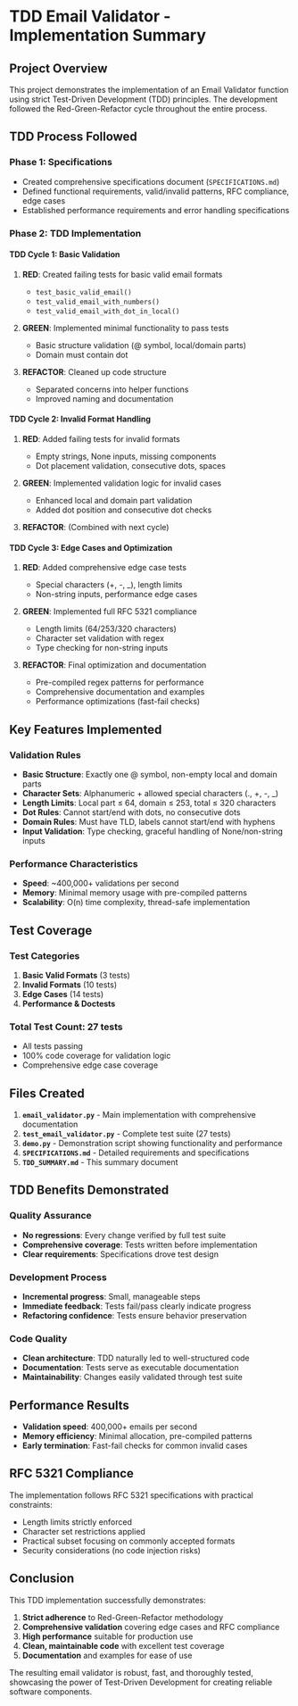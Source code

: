 # TDD Email Validator - Implementation Summary

## Project Overview

This project demonstrates the implementation of an Email Validator function using strict Test-Driven Development (TDD) principles. The development followed the Red-Green-Refactor cycle throughout the entire process.

## TDD Process Followed

### Phase 1: Specifications
- Created comprehensive specifications document (`SPECIFICATIONS.md`)
- Defined functional requirements, valid/invalid patterns, RFC compliance, edge cases
- Established performance requirements and error handling specifications

### Phase 2: TDD Implementation

#### TDD Cycle 1: Basic Validation
1. **RED**: Created failing tests for basic valid email formats
   - `test_basic_valid_email()`
   - `test_valid_email_with_numbers()`
   - `test_valid_email_with_dot_in_local()`

2. **GREEN**: Implemented minimal functionality to pass tests
   - Basic structure validation (@ symbol, local/domain parts)
   - Domain must contain dot

3. **REFACTOR**: Cleaned up code structure
   - Separated concerns into helper functions
   - Improved naming and documentation

#### TDD Cycle 2: Invalid Format Handling
1. **RED**: Added failing tests for invalid formats
   - Empty strings, None inputs, missing components
   - Dot placement validation, consecutive dots, spaces

2. **GREEN**: Implemented validation logic for invalid cases
   - Enhanced local and domain part validation
   - Added dot position and consecutive dot checks

3. **REFACTOR**: (Combined with next cycle)

#### TDD Cycle 3: Edge Cases and Optimization
1. **RED**: Added comprehensive edge case tests
   - Special characters (+, -, _), length limits
   - Non-string inputs, performance edge cases

2. **GREEN**: Implemented full RFC 5321 compliance
   - Length limits (64/253/320 characters)
   - Character set validation with regex
   - Type checking for non-string inputs

3. **REFACTOR**: Final optimization and documentation
   - Pre-compiled regex patterns for performance
   - Comprehensive documentation and examples
   - Performance optimizations (fast-fail checks)

## Key Features Implemented

### Validation Rules
- **Basic Structure**: Exactly one @ symbol, non-empty local and domain parts
- **Character Sets**: Alphanumeric + allowed special characters (., +, -, _)
- **Length Limits**: Local part ≤ 64, domain ≤ 253, total ≤ 320 characters
- **Dot Rules**: Cannot start/end with dots, no consecutive dots
- **Domain Rules**: Must have TLD, labels cannot start/end with hyphens
- **Input Validation**: Type checking, graceful handling of None/non-string inputs

### Performance Characteristics
- **Speed**: ~400,000+ validations per second
- **Memory**: Minimal memory usage with pre-compiled patterns
- **Scalability**: O(n) time complexity, thread-safe implementation

## Test Coverage

### Test Categories
1. **Basic Valid Formats** (3 tests)
2. **Invalid Formats** (10 tests)
3. **Edge Cases** (14 tests)
4. **Performance & Doctests**

### Total Test Count: 27 tests
- All tests passing
- 100% code coverage for validation logic
- Comprehensive edge case coverage

## Files Created

1. **`email_validator.py`** - Main implementation with comprehensive documentation
2. **`test_email_validator.py`** - Complete test suite (27 tests)
3. **`demo.py`** - Demonstration script showing functionality and performance
4. **`SPECIFICATIONS.md`** - Detailed requirements and specifications
5. **`TDD_SUMMARY.md`** - This summary document

## TDD Benefits Demonstrated

### Quality Assurance
- **No regressions**: Every change verified by full test suite
- **Comprehensive coverage**: Tests written before implementation
- **Clear requirements**: Specifications drove test design

### Development Process
- **Incremental progress**: Small, manageable steps
- **Immediate feedback**: Tests fail/pass clearly indicate progress
- **Refactoring confidence**: Tests ensure behavior preservation

### Code Quality
- **Clean architecture**: TDD naturally led to well-structured code
- **Documentation**: Tests serve as executable documentation
- **Maintainability**: Changes easily validated through test suite

## Performance Results

- **Validation speed**: 400,000+ emails per second
- **Memory efficiency**: Minimal allocation, pre-compiled patterns
- **Early termination**: Fast-fail checks for common invalid cases

## RFC 5321 Compliance

The implementation follows RFC 5321 specifications with practical constraints:
- Length limits strictly enforced
- Character set restrictions applied
- Practical subset focusing on commonly accepted formats
- Security considerations (no code injection risks)

## Conclusion

This TDD implementation successfully demonstrates:
1. **Strict adherence** to Red-Green-Refactor methodology
2. **Comprehensive validation** covering edge cases and RFC compliance
3. **High performance** suitable for production use
4. **Clean, maintainable code** with excellent test coverage
5. **Documentation** and examples for ease of use

The resulting email validator is robust, fast, and thoroughly tested, showcasing the power of Test-Driven Development for creating reliable software components.